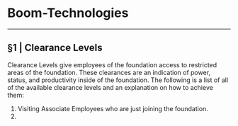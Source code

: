 # Boom-Technologies

----------------------------------------------------------

## §1 | Clearance Levels 
Clearance Levels give employees of the foundation access to restricted areas of the foundation. These clearances are an indication of power, status, and productivity inside of the foundation. The following is a list of all of the available clearance levels and an explanation on how to achieve them:
1. Visiting Associate 
  Employees who are just joining the foundation.
2. 
